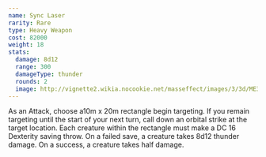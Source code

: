 ```yaml
---
name: Sync Laser
rarity: Rare
type: Heavy Weapon
cost: 82000
weight: 18
stats:
  damage: 8d12
  range: 300
  damageType: thunder
  rounds: 2
  image: http://vignette2.wikia.nocookie.net/masseffect/images/3/3d/ME3_Sync_Laser_Heavy_Weapon.png/revision/latest?cb=20120317195655
---
```

As an Attack, choose a10m x 20m rectangle begin targeting. If you remain targeting until the start of your next turn, call down an orbital strike at the target location. Each creature within the rectangle must make a DC 16 Dexterity saving throw. On a failed save, a creature takes 8d12 thunder damage. On a success, a creature takes half damage.
